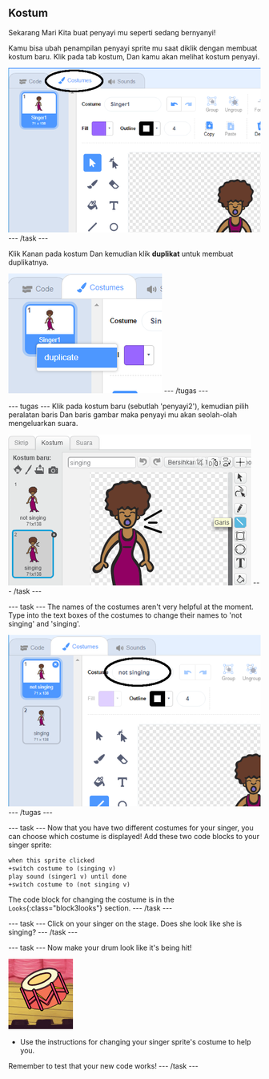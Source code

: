 ## Kostum

Sekarang Mari Kita buat penyayi mu seperti sedang bernyanyi!

Kamu bisa ubah penampilan penyayi sprite mu saat diklik dengan membuat kostum baru. Klik pada tab kostum, Dan kamu akan melihat kostum penyayi.

![screenshot](images/band-singer-costume-annotated.png) \--- /task \---

Klik Kanan pada kostum Dan kemudian klik **duplikat** untuk membuat duplikatnya.

![screenshot](images/band-singer-duplicate.png) \--- /tugas \---

\--- tugas \--- Klik pada kostum baru (sebutlah 'penyayi2'), kemudian pilih peralatan baris Dan baris gambar maka penyayi mu akan seolah-olah mengeluarkan suara.

![screenshot](images/band-singer-click.png) \--- /task \---

\--- task \--- The names of the costumes aren't very helpful at the moment. Type into the text boxes of the costumes to change their names to 'not singing' and 'singing'.

![screenshot](images/band-singer-name-annotated.png) \--- /tugas \---

\--- task \--- Now that you have two different costumes for your singer, you can choose which costume is displayed! Add these two code blocks to your singer sprite:

```blocks3
when this sprite clicked
+switch costume to (singing v)
play sound (singer1 v) until done
+switch costume to (not singing v)
```

The code block for changing the costume is in the `Looks`{:class="block3looks"} section. \--- /task \---

\--- task \--- Click on your singer on the stage. Does she look like she is singing? \--- /task \---

\--- task \--- Now make your drum look like it's being hit!

![screenshot](images/band-drum-final.png)

- Use the instructions for changing your singer sprite's costume to help you.

Remember to test that your new code works! \--- /task \---